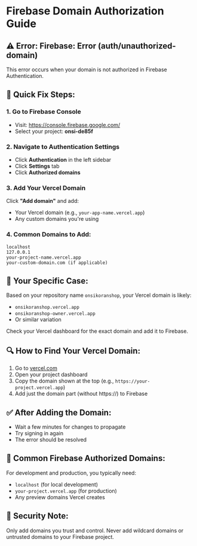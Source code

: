 # Firebase Domain Authorization Guide

## ⚠️ Error: Firebase: Error (auth/unauthorized-domain)

This error occurs when your domain is not authorized in Firebase Authentication.

## 🔧 Quick Fix Steps:

### 1. Go to Firebase Console
- Visit: https://console.firebase.google.com/
- Select your project: **onsi-de85f**

### 2. Navigate to Authentication Settings
- Click **Authentication** in the left sidebar
- Click **Settings** tab
- Click **Authorized domains** 

### 3. Add Your Vercel Domain
Click **"Add domain"** and add:
- Your Vercel domain (e.g., `your-app-name.vercel.app`)
- Any custom domains you're using

### 4. Common Domains to Add:
```
localhost
127.0.0.1
your-project-name.vercel.app
your-custom-domain.com (if applicable)
```

## 🎯 Your Specific Case:

Based on your repository name `onsikoranshop`, your Vercel domain is likely:
- `onsikoranshop.vercel.app` 
- `onsikoranshop-owner.vercel.app`
- Or similar variation

Check your Vercel dashboard for the exact domain and add it to Firebase.

## 🔍 How to Find Your Vercel Domain:
1. Go to [vercel.com](https://vercel.com)
2. Open your project dashboard  
3. Copy the domain shown at the top (e.g., `https://your-project.vercel.app`)
4. Add just the domain part (without https://) to Firebase

## ✅ After Adding the Domain:
- Wait a few minutes for changes to propagate
- Try signing in again
- The error should be resolved

## 📝 Common Firebase Authorized Domains:
For development and production, you typically need:
- `localhost` (for local development)
- `your-project.vercel.app` (for production)
- Any preview domains Vercel creates

## 🚨 Security Note:
Only add domains you trust and control. Never add wildcard domains or untrusted domains to your Firebase project.